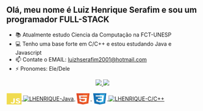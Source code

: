## Olá, meu nome é Luiz Henrique Serafim e sou um programador FULL-STACK ##

- 📚 Atualmente estudo Ciencia da Computação na FCT-UNESP
- 💻 Tenho uma base forte em C/C++ e estou estudando Java e Javascript
- 📫 Contate o EMAIL: luizhserafim2001@hotmail.com
- ⚡  Pronomes: Ele/Dele 

<div align="center">
  <a href="https://github.com/LHSerafim21">
  <img height="180em" src="https://github-readme-stats.vercel.app/api?username=LHSerafim21&show_icons=true&theme=dark&include_all_commits=true&count_private=true"/>
  <img height="180em" src="https://github-readme-stats.vercel.app/api/top-langs/?username=LHSerafim&layout=compact&langs_count=7&theme=dark"/>
</div>

  <div style="display: inline_block"><br>
  <img align="center" alt="LHENRIQUE-Js" height="30" width="40" src="https://raw.githubusercontent.com/devicons/devicon/master/icons/javascript/javascript-plain.svg">
  <img align="center" alt="LHENRIQUE-Java" height="30" width="40" src="https://t.ctcdn.com.br/K7ExAkAuGOPFDxxm3KHEgRm8Xz0=/1024x0/smart/i553155.png">
  <img align="center" alt="LHENRIQUE-HTML" height="30" width="40" src="https://raw.githubusercontent.com/devicons/devicon/master/icons/html5/html5-original.svg">
  <img align="center" alt="LHENRIQUE-CSS" height="30" width="40" src="https://raw.githubusercontent.com/devicons/devicon/master/icons/css3/css3-original.svg">
  <img align="center" alt="LHENRIQUE-C/C++" height="30" width="30" src="https://www.alura.com.br/artigos/assets/formacao-linguagem-c-plus-plus/img-01.png">
</div>
  
  
